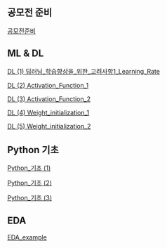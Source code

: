 ## 공모전 준비 
[공모전준비][link]

[link]: Torch,_SGD,_Dataset_class이론.ipynb

## ML & DL
[DL (1) 딥러닝_학습향상을_위한_고려사항1_Learning_Rate][link]

[link]: 딥러닝_학습향상을_위한_고려사항1_Learning_Rate.ipynb

[DL (2) Activation_Function_1][link]

[link]: Activation_Function.ipynb

[DL (3) Activation_Function_2][link]

[link]: Activation_Function_2.ipynb

[DL (4) Weight_initialization_1][link]

[link]: Weight_initialization_1.ipynb

[DL (5) Weight_initialization_2][link]

[link]: Weight_initialization_2.ipynb


## Python 기초
[Python_기초 (1)][link]

[link]: Python기초__list.ipynb

[Python_기초 (2)][link]

[link]: python기초__dictionary.ipynb

[Python_기초 (3)][link]

[link]: python_기초__while_문.ipynb


## EDA
[EDA_example][link]

[link]: TIL/EDA/EDA_example.ipynb




